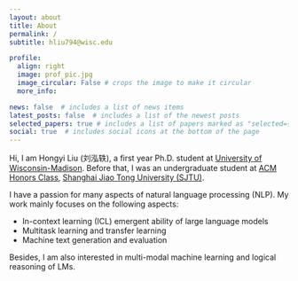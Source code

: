 ```yaml
---
layout: about
title: About
permalink: /
subtitle: hliu794@wisc.edu

profile:
  align: right
  image: prof_pic.jpg
  image_circular: False # crops the image to make it circular
  more_info: 

news: false  # includes a list of news items
latest_posts: false  # includes a list of the newest posts
selected_papers: true # includes a list of papers marked as "selected={true}"
social: true  # includes social icons at the bottom of the page
---
```


Hi, I am Hongyi Liu (刘泓轶), a first year Ph.D. student at [University of Wisconsin-Madison](https://www.wisc.edu/). Before that, I was an undergraduate student at [ACM Honors Class](https://acm.sjtu.edu.cn/home), [Shanghai Jiao Tong University (SJTU)](https://en.sjtu.edu.cn/).

I have a passion for many aspects of natural language processing (NLP). My work mainly focuses on the following aspects:

- In-context learning (ICL) emergent ability of large language models
- Multitask learning and transfer learning
- Machine text generation and evaluation

Besides, I am also interested in multi-modal machine learning and logical reasoning of LMs.